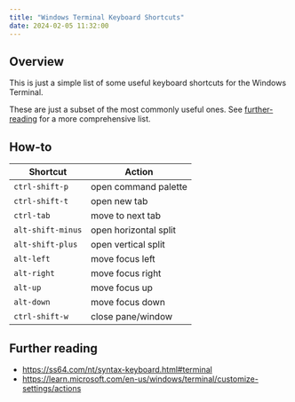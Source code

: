 ```yaml
---
title: "Windows Terminal Keyboard Shortcuts"
date: 2024-02-05 11:32:00
---
```


## Overview
This is just a simple list of some useful keyboard shortcuts for the Windows Terminal.

These are just a subset of the most commonly useful ones. See [further-reading](#further-reading) for a more comprehensive list.

## How-to
|Shortcut|Action|
|---|---|
|`ctrl-shift-p`|open command palette|
|`ctrl-shift-t`|open new tab|
|`ctrl-tab`|move to next tab|
|`alt-shift-minus`|open horizontal split|
|`alt-shift-plus`|open vertical split|
|`alt-left`|move focus left|
|`alt-right`|move focus right|
|`alt-up`|move focus up|
|`alt-down`|move focus down|
|`ctrl-shift-w`|close pane/window|

## Further reading
- https://ss64.com/nt/syntax-keyboard.html#terminal
- https://learn.microsoft.com/en-us/windows/terminal/customize-settings/actions